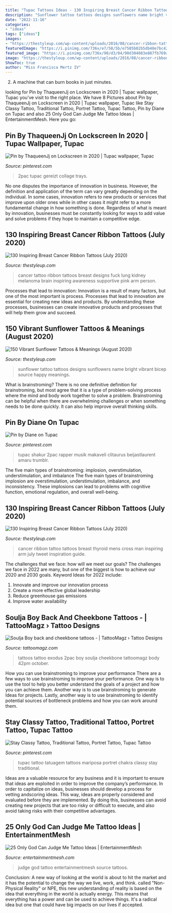 ```yaml
---
title: "Tupac Tattoos Ideas - 130 Inspiring Breast Cancer Ribbon Tattoos (july 2020)"
description: "Sunflower tattoo tattoos designs sunflowers name bright vibrant bicep source happy meanings"
date: "2022-11-16"
categories:
- "ideas"
tags: ["ideas"]
images:
- "https://thestyleup.com/wp-content/uploads/2016/08/cancer-ribbon-tattoo-21.jpg"
featuredImage: "https://i.pinimg.com/736x/e7/58/5b/e7585b02b5db48e7bc42bdb62252ff34.jpg"
featured_image: "https://i.pinimg.com/736x/90/d3/04/90d304083e887fb769a35484f2056226--tupac-tattoo-ideas-tupac-tattoos.jpg"
image: "https://thestyleup.com/wp-content/uploads/2016/08/cancer-ribbon-tattoo-17.jpg"
ShowToc: true
author: "Miss Francisca Mertz IV"
---
```



2. A machine that can burn books in just minutes.

	

		
looking for Pin by ThaqueenJj on Lockscreen in 2020 | Tupac wallpaper, Tupac you've visit to the right place. We have 8 Pictures about Pin by ThaqueenJj on Lockscreen in 2020 | Tupac wallpaper, Tupac like Stay Classy Tattoo, Traditional Tattoo, Portret Tattoo, Tupac Tattoo, Pin by Diane on Tupac and also 25 Only God Can Judge Me Tattoo Ideas | EntertainmentMesh. Here you go:
		
    
## Pin By ThaqueenJj On Lockscreen In 2020 | Tupac Wallpaper, Tupac

<img loading=lazy src="https://i.pinimg.com/736x/e7/58/5b/e7585b02b5db48e7bc42bdb62252ff34.jpg" onerror="this.onerror=null;this.src='https://tse3.mm.bing.net/th?id=OIP.7anpreKK-TWG2dLyvh_zqwHaNL&amp;pid=15.1';" alt="Pin by ThaqueenJj on Lockscreen in 2020 | Tupac wallpaper, Tupac">

_Source: pinterest.com_

>2pac tupac gereizt collage trays. 

	

No one disputes the importance of innovation in business. However, the definition and application of the term can vary greatly depending on the individual. In some cases, innovation refers to new products or services that improve upon older ones while in other cases it might refer to a more fundamental change in how something is done. Regardless of what is meant by innovation, businesses must be constantly looking for ways to add value and solve problems if they hope to maintain a competitive edge.

    
## 130 Inspiring Breast Cancer Ribbon Tattoos (July 2020)

<img loading=lazy src="https://thestyleup.com/wp-content/uploads/2016/08/cancer-ribbon-tattoo-21.jpg" onerror="this.onerror=null;this.src='https://tse1.mm.bing.net/th?id=OIP.URfXx2LZWVjoaSUC0E2e9AHaHa&amp;pid=15.1';" alt="130 Inspiring Breast Cancer Ribbon Tattoos (July 2020)">

_Source: thestyleup.com_

>cancer tattoo ribbon tattoos breast designs fuck lung kidney melanoma brain inspiring awareness supportive pink arm person. 

	

Processes that lead to innovation:
Innovation is a result of many factors, but one of the most important is process. Processes that lead to innovation are essential for creating new ideas and products. By understanding these processes, businesses can create innovative products and processes that will help them grow and succeed.

    
## 150 Vibrant Sunflower Tattoos &amp; Meanings (August 2020)

<img loading=lazy src="https://thestyleup.com/wp-content/uploads/2016/09/sunflower-tattoo-24.jpg" onerror="this.onerror=null;this.src='https://tse3.mm.bing.net/th?id=OIP.oo_oYL1jIRcUq7EEG_selwHaHa&amp;pid=15.1';" alt="150 Vibrant Sunflower Tattoos &amp; Meanings (August 2020)">

_Source: thestyleup.com_

>sunflower tattoo tattoos designs sunflowers name bright vibrant bicep source happy meanings. 

	

What is brainstroming?
There is no one definitive definition for brainstroming, but most agree that it is a type of problem-solving process where the mind and body work together to solve a problem. Brainstroming can be helpful when there are overwhelming challenges or when something needs to be done quickly. It can also help improve overall thinking skills.

    
## Pin By Diane On Tupac

<img loading=lazy src="https://i.pinimg.com/originals/89/58/0f/89580fccc2aaed713fa3e41e267ea4dd.jpg" onerror="this.onerror=null;this.src='https://tse3.mm.bing.net/th?id=OIP.GqeoyXOK1glMx8foM-0t8gHaMU&amp;pid=15.1';" alt="Pin by Diane on Tupac">

_Source: pinterest.com_

>tupac shakur 2pac rapper musik makaveli clitaurus beijastlaurent amaru trumblr. 

	

The five main types of brainstroming: implosion, overstimulation, understimulation, and imbalance
The five main types of brainstroming implosion are overstimulation, understimulation, imbalance, and inconsistency. These implosions can lead to problems with cognitive function, emotional regulation, and overall well-being.

    
## 130 Inspiring Breast Cancer Ribbon Tattoos (July 2020)

<img loading=lazy src="https://thestyleup.com/wp-content/uploads/2016/08/cancer-ribbon-tattoo-17.jpg" onerror="this.onerror=null;this.src='https://tse3.mm.bing.net/th?id=OIP._Ppbyupn8jk_mXUWdAILIAHaHa&amp;pid=15.1';" alt="130 Inspiring Breast Cancer Ribbon Tattoos (July 2020)">

_Source: thestyleup.com_

>cancer ribbon tattoo tattoos breast thyroid mens cross man inspiring arm july tweet inspiration guide. 

	

The challenges that we face: how will we meet our goals?
The challenges we face in 2022 are many, but one of the biggest is how to achieve our 2020 and 2030 goals. Keyword Ideas for 2022 include: 
1. Innovate and improve our innovation process 
2. Create a more effective global leadership 
3. Reduce greenhouse gas emissions 
4. Improve water availability 

    
## Soulja Boy Back And Cheekbone Tattoos - | TattooMagz › Tattoo Designs

<img loading=lazy src="https://tattoomagz.com/wp-content/uploads/Tattoos/tattoo/2Pac-Exodus-back-tattoo-280x311.jpg" onerror="this.onerror=null;this.src='https://tse3.mm.bing.net/th?id=OIP.ScNrN70C8aq0uHGDzMBL-AAAAA&amp;pid=15.1';" alt="Soulja Boy back and cheekbone tattoos - | TattooMagz › Tattoo Designs">

_Source: tattoomagz.com_

>tattoos tattoo exodus 2pac boy soulja cheekbone tattoomagz body 42pm october. 

	

How you can use brainstroming to improve your performance
There are a few ways to use brainstroming to improve your performance. One way is to use the tool to help you better understand the goals of a project and how you can achieve them. Another way is to use brainstroming to generate Ideas for projects. Lastly, another way is to use brainstroming to identify potential sources of bottleneck problems and how you can work around them.

    
## Stay Classy Tattoo, Traditional Tattoo, Portret Tattoo, Tupac Tattoo

<img loading=lazy src="https://i.pinimg.com/736x/90/d3/04/90d304083e887fb769a35484f2056226--tupac-tattoo-ideas-tupac-tattoos.jpg" onerror="this.onerror=null;this.src='https://tse2.mm.bing.net/th?id=OIP.Aj5L4McrQYwpA_MLb6MuBAHaHa&amp;pid=15.1';" alt="Stay Classy Tattoo, Traditional Tattoo, Portret Tattoo, Tupac Tattoo">

_Source: pinterest.com_

>tupac tattoo tatuagem tattoos mariposa portret chakra classy stay traditional. 

	

Ideas are a valuable resource for any business and it is important to ensure that ideas are exploited in order to improve the company’s performance. In order to capitalize on ideas, businesses should develop a process for vetting andscoring ideas. This way, ideas are properly considered and evaluated before they are implemented. By doing this, businesses can avoid creating new projects that are too risky or difficult to execute, and also avoid taking risks with their competitive advantages.

    
## 25 Only God Can Judge Me Tattoo Ideas | EntertainmentMesh

<img loading=lazy src="https://i0.wp.com/entertainmentmesh.com/wp-content/uploads/2017/01/Only-God-Can-Judge-Me-tattoos-19.jpg" onerror="this.onerror=null;this.src='https://tse4.mm.bing.net/th?id=OIP.GSYk12jcVtA85YiI5SWoTgHaJ3&amp;pid=15.1';" alt="25 Only God Can Judge Me Tattoo Ideas | EntertainmentMesh">

_Source: entertainmentmesh.com_

>judge god tattoo entertainmentmesh source tattoos. 

	

Conclusion:
A new way of looking at the world is about to hit the market and it has the potential to change the way we live, work, and think. called "Non-Physical Reality" or NPE, this new understanding of reality is based on the idea that everything in the world is actually energy. This means that everything has a power and can be used to achieve things. It's a radical idea but one that could have big impacts on our lives if accepted.

